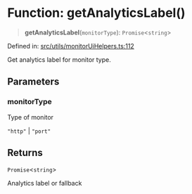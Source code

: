 # Function: getAnalyticsLabel()

> **getAnalyticsLabel**(`monitorType`): `Promise`\<`string`\>

Defined in: [src/utils/monitorUiHelpers.ts:112](https://github.com/Nick2bad4u/Uptime-Watcher/blob/3cce0c3b352c8390536ca3c7399ece50a05faf18/src/utils/monitorUiHelpers.ts#L112)

Get analytics label for monitor type.

## Parameters

### monitorType

Type of monitor

`"http"` | `"port"`

## Returns

`Promise`\<`string`\>

Analytics label or fallback
